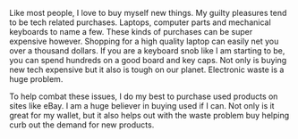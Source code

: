 Like most people, I love to buy myself new things. My guilty pleasures tend to
be tech related purchases. Laptops, computer parts and mechanical keyboards to
name a few. These kinds of purchases can be super expensive however. Shopping
for a high quality laptop can easily net you over a thousand dollars. If you are
a keyboard snob like I am starting to be, you can spend hundreds on a good board
and key caps. Not only is buying new tech expensive but it also is tough on our
planet. Electronic waste is a huge problem.

To help combat these issues, I do my best to purchase used products on sites
like eBay. I am a huge believer in buying used if I can. Not only is it great
for my wallet, but it also helps out with the waste problem buy helping curb out
the demand for new products. 


